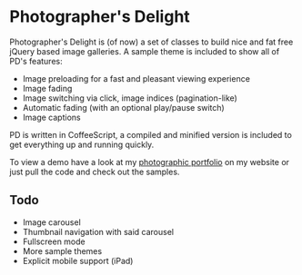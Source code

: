 Photographer's Delight
======================

Photographer's Delight is (of now) a set of classes to build nice and fat free jQuery based image galleries. A sample theme is included to show all of PD's features: 

  * Image preloading for a fast and pleasant viewing experience
  * Image fading
  * Image switching via click, image indices (pagination-like)
  * Automatic fading (with an optional play/pause switch)
  * Image captions

PD is written in CoffeeScript, a compiled and minified version is included to get everything up and running quickly.

To view a demo have a look at my [photographic portfolio][portfolio] on my website or just pull the code and check out the samples.

Todo
----

  * Image carousel
  * Thumbnail navigation with said carousel
  * Fullscreen mode
  * More sample themes
  * Explicit mobile support (iPad)

[portfolio]: http://www.zamora.de/photography
